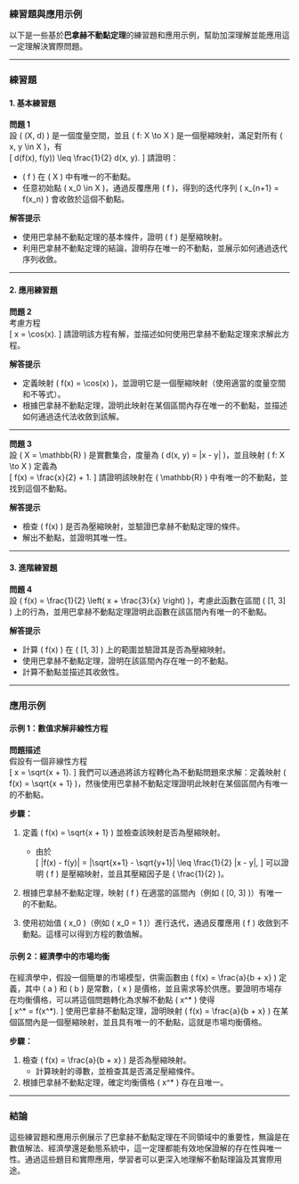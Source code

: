 ### **練習題與應用示例**

以下是一些基於**巴拿赫不動點定理**的練習題和應用示例，幫助加深理解並能應用這一定理解決實際問題。

---

### **練習題**

#### **1. 基本練習題**

**問題 1**  
設 \( (X, d) \) 是一個度量空間，並且 \( f: X \to X \) 是一個壓縮映射，滿足對所有 \( x, y \in X \)，有  
\[
d(f(x), f(y)) \leq \frac{1}{2} d(x, y).
\]
請證明：  
- \( f \) 在 \( X \) 中有唯一的不動點。
- 任意初始點 \( x_0 \in X \)，通過反覆應用 \( f \)，得到的迭代序列 \( x_{n+1} = f(x_n) \) 會收斂於這個不動點。

**解答提示**  
- 使用巴拿赫不動點定理的基本條件，證明 \( f \) 是壓縮映射。
- 利用巴拿赫不動點定理的結論，證明存在唯一的不動點，並展示如何通過迭代序列收斂。

---

#### **2. 應用練習題**

**問題 2**  
考慮方程  
\[
x = \cos(x).
\]
請證明該方程有解，並描述如何使用巴拿赫不動點定理來求解此方程。

**解答提示**  
- 定義映射 \( f(x) = \cos(x) \)，並證明它是一個壓縮映射（使用適當的度量空間和不等式）。
- 根據巴拿赫不動點定理，證明此映射在某個區間內存在唯一的不動點，並描述如何通過迭代法收斂到該解。

---

**問題 3**  
設 \( X = \mathbb{R} \) 是實數集合，度量為 \( d(x, y) = |x - y| \)，並且映射 \( f: X \to X \) 定義為  
\[
f(x) = \frac{x}{2} + 1.
\]
請證明該映射在 \( \mathbb{R} \) 中有唯一的不動點，並找到這個不動點。

**解答提示**  
- 檢查 \( f(x) \) 是否為壓縮映射，並驗證巴拿赫不動點定理的條件。
- 解出不動點，並證明其唯一性。

---

#### **3. 進階練習題**

**問題 4**  
設 \( f(x) = \frac{1}{2} \left( x + \frac{3}{x} \right) \)，考慮此函數在區間 \( [1, 3] \) 上的行為，並用巴拿赫不動點定理證明此函數在該區間內有唯一的不動點。

**解答提示**  
- 計算 \( f(x) \) 在 \( [1, 3] \) 上的範圍並驗證其是否為壓縮映射。
- 使用巴拿赫不動點定理，證明在該區間內存在唯一的不動點。
- 計算不動點並描述其收斂性。

---

### **應用示例**

#### **示例 1：數值求解非線性方程**

**問題描述**  
假設有一個非線性方程  
\[
x = \sqrt{x + 1}.
\]
我們可以通過將該方程轉化為不動點問題來求解：定義映射 \( f(x) = \sqrt{x + 1} \)，然後使用巴拿赫不動點定理證明此映射在某個區間內有唯一的不動點。

**步驟：**
1. 定義 \( f(x) = \sqrt{x + 1} \) 並檢查該映射是否為壓縮映射。
   - 由於  
     \[
     |f(x) - f(y)| = |\sqrt{x+1} - \sqrt{y+1}| \leq \frac{1}{2} |x - y|,
     \]
     可以證明 \( f \) 是壓縮映射，並且其壓縮因子是 \( \frac{1}{2} \)。
   
2. 根據巴拿赫不動點定理，映射 \( f \) 在適當的區間內（例如 \( [0, 3] \)）有唯一的不動點。

3. 使用初始值 \( x_0 \)（例如 \( x_0 = 1 \)）進行迭代，通過反覆應用 \( f \) 收斂到不動點。這樣可以得到方程的數值解。

#### **示例 2：經濟學中的市場均衡**

在經濟學中，假設一個簡單的市場模型，供需函數由 \( f(x) = \frac{a}{b + x} \) 定義，其中 \( a \) 和 \( b \) 是常數，\( x \) 是價格，並且需求等於供應。要證明市場存在均衡價格，可以將這個問題轉化為求解不動點 \( x^* \) 使得  
\[
x^* = f(x^*).
\]
使用巴拿赫不動點定理，證明映射 \( f(x) = \frac{a}{b + x} \) 在某個區間內是一個壓縮映射，並且具有唯一的不動點，這就是市場均衡價格。

**步驟：**
1. 檢查 \( f(x) = \frac{a}{b + x} \) 是否為壓縮映射。
   - 計算映射的導數，並檢查其是否滿足壓縮條件。
2. 根據巴拿赫不動點定理，確定均衡價格 \( x^* \) 存在且唯一。

---

### **結論**

這些練習題和應用示例展示了巴拿赫不動點定理在不同領域中的重要性，無論是在數值解法、經濟學還是動態系統中，這一定理都能有效地保證解的存在性與唯一性。通過這些題目和實際應用，學習者可以更深入地理解不動點理論及其實際用途。